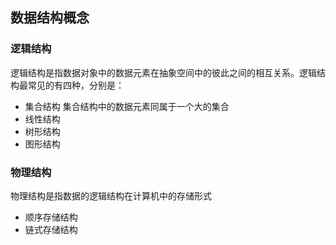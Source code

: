 ## 数据结构概念

### 逻辑结构
逻辑结构是指数据对象中的数据元素在抽象空间中的彼此之间的相互关系。逻辑结构最常见的有四种，分别是：  

- 集合结构
集合结构中的数据元素同属于一个大的集合
- 线性结构
- 树形结构
- 图形结构

### 物理结构
物理结构是指数据的逻辑结构在计算机中的存储形式

- 顺序存储结构
- 链式存储结构

